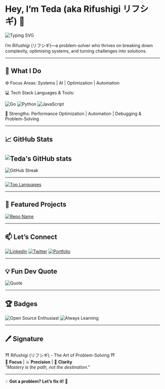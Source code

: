 # Hey, I’m Teda (aka Rifushigi リフシギ) 👋  

![Typing SVG](https://readme-typing-svg.herokuapp.com?font=Fira+Code&pause=1000&color=F7A41D&width=550&lines=>_Scanning+for+challenges...;>_Decoding+complexity...;>_Executing+brilliant+solution...;>_Success:+Problem+solved!)

I’m Rifushigi (リフシギ)—a problem-solver who thrives on breaking down complexity, optimising systems, and turning challenges into solutions.

---

## 🔧 What I Do

⚙️ Focus Areas: Systems | AI | Optimization | Automation


💻 Tech Stack
  Languages & Tools:

<p align="left"> <img src="https://img.shields.io/badge/Go-00ADD8?style=for-the-badge&logo=go&logoColor=white" alt="Go" /> <img src="https://img.shields.io/badge/Python-3776AB?style=for-the-badge&logo=python&logoColor=white" alt="Python" /> <img src="https://img.shields.io/badge/JavaScript-F7DF1E?style=for-the-badge&logo=javascript&logoColor=black" alt="JavaScript" /> </p>

 🚀 Strengths: Performance Optimization | Automation | Debugging & Problem-Solving

---

## 📈 GitHub Stats

![Teda's GitHub stats](https://github-readme-stats.vercel.app/api?username=Rifushigi&show_icons=true&theme=radical)
---

![GitHub Streak](https://github-readme-streak-stats.herokuapp.com/?user=Rifushigi&theme=radical)  

---

[![Top Languages](https://github-readme-stats.vercel.app/api/top-langs/?username=Rifushigi&layout=compact&theme=radical)](https://github.com/anuraghazra/github-readme-stats)  

---

## 🚀 Featured Projects  
[![Repo Name](https://github-readme-stats.vercel.app/api/pin/?username=Rifushigi&repo=AutoPilot&theme=radical)](https://github.com/Rifushigi/AutoPilot)  

---

## 📫 Let’s Connect  
[![LinkedIn](https://img.shields.io/badge/LinkedIn-0077B5?style=for-the-badge&logo=linkedin&logoColor=white)](https://www.linkedin.com/in/temitope-dansa)  [![Twitter](https://img.shields.io/badge/Twitter-1DA1F2?style=for-the-badge&logo=twitter&logoColor=white)](https://twitter.com/Rifushigi)  [![Portfolio](https://img.shields.io/badge/Portfolio-Check_it_out-blue?style=for-the-badge)](https://rifushigi.com)  

---

## 💡 Fun Dev Quote  
![Quote](https://quotes-github-readme.vercel.app/api?type=horizontal&theme=radical)  

---

## 🏆 Badges  
![Open Source Enthusiast](https://img.shields.io/badge/Open%20Source-Enthusiast-blue?style=for-the-badge)  ![Always Learning](https://img.shields.io/badge/Learning-Everyday-orange?style=for-the-badge)  

---

## 🖊 Signature  
⛩️ Rifushigi (リフシギ) - The Art of Problem-Solving ⛩️  
🎯 **Focus** | ⚔️ **Precision** | 🧠 **Clarity**  
*"Mastery is the path, not the destination."*  

---

💡 **Got a problem? Let’s fix it!** 🚀  
